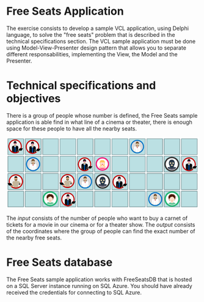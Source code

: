 # Free Seats Application

The exercise consists to develop a sample VCL application, using Delphi language, to solve the "free seats" problem that is described in the technical specifications section. The VCL sample application must be done using Model-View-Presenter design pattern that allows you to separate different responsabilities, implementing the View, the Model and the Presenter.


Technical specifications and objectives
=======================================

There is a group of people whose number is defined, the Free Seats sample application is able find in what line of a cinema or theater, there is enough space for these people to have all the nearby seats.

![](./img/Free-Seats.png)

The *input* consists of the number of people who want to buy a carnet of tickets for a movie in our cinema or for a theater show. The *output* consists of the coordinates where the group of people can find the exact number of the nearby free seats.


Free Seats database
===================

The Free Seats sample application works with FreeSeatsDB that is hosted on a SQL Server instance running on SQL Azure. You should have already received the credentials for connecting to SQL Azure.
